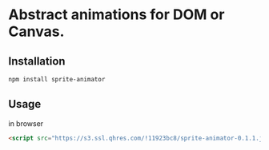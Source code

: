 # Abstract animations for DOM or Canvas.

## Installation

```bash
npm install sprite-animator
```

## Usage

in browser

```html
<script src="https://s3.ssl.qhres.com/!11923bc8/sprite-animator-0.1.1.js"></script>
```
